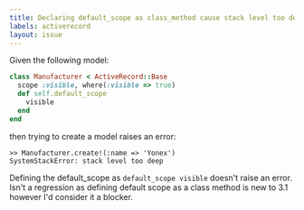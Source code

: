 ```yaml
---
title: Declaring default_scope as class_method cause stack level too deep error
labels: activerecord
layout: issue
---
```


Given the following model:

``` ruby
class Manufacturer < ActiveRecord::Base
  scope :visible, where(:visible => true)
  def self.default_scope
    visible
  end
end
```

then trying to create a model raises an error:

```
>> Manufacturer.create!(:name => 'Yonex')
SystemStackError: stack level too deep
```

Defining the default_scope as `default_scope visible` doesn't raise an error. Isn't a regression as defining default scope as a class method is new to 3.1 however I'd consider it a blocker.


